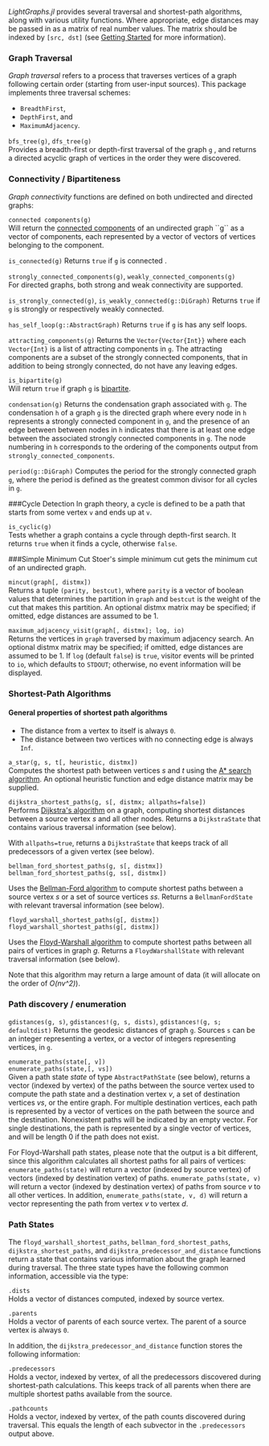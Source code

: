 *LightGraphs.jl* provides several traversal and shortest-path algorithms, along with
various utility functions. Where appropriate, edge distances may be passed in as a
matrix of real number values. The matrix should be indexed by `[src, dst]` (see [Getting Started](gettingstarted.html) for more information).

### Graph Traversal
*Graph traversal* refers to a process that traverses vertices of a graph following certain order (starting from user-input sources). This package implements three traversal schemes:
* `BreadthFirst`,
* `DepthFirst`, and
* `MaximumAdjacency`.

`bfs_tree(g)`, `dfs_tree(g)`  
Provides a breadth-first or depth-first traversal of the graph ``g`` , and returns a directed
acyclic graph of vertices in the order they were discovered.


### Connectivity / Bipartiteness
*Graph connectivity* functions are defined on both undirected and directed graphs:

`connected components(g)`  
Will return the [connected components](https://en.wikipedia.org/wiki/Connectivity_(graph_theory))
of an undirected graph ``g`` as a vector of components, each represented by a vector
of vectors of vertices belonging to the component.

`is_connected(g)` 
Returns `true` if `g` is connected .


`strongly_connected_components(g)`, `weakly_connected_components(g)`  
For directed graphs, both strong and weak connectivity are supported.

`is_strongly_connected(g)`, `is_weakly_connected(g::DiGraph)` 
Returns `true` if `g` is strongly or respectively weakly connected.

`has_self_loop(g::AbstractGraph)` 
Returns `true` if `g` is has any self loops.

`attracting_components(g)` 
Returns the `Vector{Vector{Int}}` where each `Vector{Int}` is a list of attracting components in `g`. The attracting components are a subset of the strongly connected components, that in addition to being strongly connected, do not have any leaving edges.

`is_bipartite(g)`  
Will return ``true`` if graph ``g`` is [bipartite](https://en.wikipedia.org/wiki/Bipartite_graph).

`condensation(g)` 
Returns the condensation graph associated with `g`. The condensation `h` of a graph `g` is the directed graph where every node in `h` represents a strongly connected component in `g`, and the presence of an edge between between nodes in `h` indicates that there is at least one edge between the associated strongly connected components in `g`. The node numbering in `h` corresponds to the ordering of the components output from `strongly_connected_components`.


`period(g::DiGraph)` 
Computes the period for the strongly connected graph `g`, where the period is defined as the greatest common divisor for all cycles in `g`.


###Cycle Detection
In graph theory, a cycle is defined to be a path that starts from some vertex ``v`` and ends up at ``v``.

`is_cyclic(g)`  
Tests whether a graph contains a cycle through depth-first search. It returns ``true`` when it finds a cycle, otherwise ``false``.

###Simple Minimum Cut
Stoer's simple minimum cut gets the minimum cut of an undirected graph.

`mincut(graph[, distmx])`  
Returns a tuple  ``(parity, bestcut)``, where ``parity`` is a vector of boolean values that determines the partition in `graph` and ``bestcut`` is the weight of the cut that makes this partition. An optional distmx matrix may be specified; if omitted, edge distances are assumed to be 1.

`maximum_adjacency_visit(graph[, distmx]; log, io)`  
Returns the vertices in `graph` traversed by maximum adjacency search. An optional distmx matrix may be specified; if omitted, edge distances are assumed to be 1. If `log` (default `false`) is `true`, visitor events will be printed to `io`, which defaults to `STDOUT`; otherwise, no event information will be displayed.


### Shortest-Path Algorithms
#### General properties of shortest path algorithms
*   The distance from a vertex to itself is always `0`.
*   The distance between two vertices with no connecting edge is always `Inf`.


`a_star(g, s, t[, heuristic, distmx])`  
Computes the shortest path between vertices *s* and *t* using the [A* search algorithm](http://en.wikipedia.org/wiki/A*_search_algorithm). An optional heuristic function and edge distance matrix may be supplied.

`dijkstra_shortest_paths(g, s[, distmx; allpaths=false])`  
Performs [Dijkstra's algorithm](http://en.wikipedia.org/wiki/Dijkstra%27s_algorithm) on a graph, computing shortest distances between a source vertex *s* and all other nodes. Returns a `DijkstraState` that contains various traversal information (see below).

With `allpaths=true`, returns a `DijkstraState` that keeps track of all predecessors of a given vertex (see below).

`bellman_ford_shortest_paths(g, s[, distmx])`  
`bellman_ford_shortest_paths(g, ss[, distmx])`  

Uses the [Bellman-Ford algorithm](http://en.wikipedia.org/wiki/Bellman–Ford_algorithm) to compute shortest paths between a source vertex *s* or a set of source vertices *ss*. Returns a `BellmanFordState` with relevant traversal information (see below).

`floyd_warshall_shortest_paths(g[, distmx])`  
`floyd_warshall_shortest_paths(g[, distmx])`  

Uses the [Floyd-Warshall algorithm](http://en.wikipedia.org/wiki/Floyd–Warshall_algorithm) to compute shortest paths between all pairs of vertices in graph *g*. Returns a `FloydWarshallState` with relevant traversal information (see below).

Note that this algorithm may return a large amount of data (it will allocate on the order of
*O(nv^2)*).


### Path discovery / enumeration

`gdistances(g, s)`, `gdistances!(g, s, dists)`, `gdistances!(g, s; defaultdist)`
Returns the geodesic distances of graph ``g``. Sources ``s`` can be an integer representing
a vertex, or a vector of integers representing vertices, in ``g``.

`enumerate_paths(state[, v])`  
`enumerate_paths(state,[, vs])`  
Given a path state *state* of type `AbstractPathState` (see below), returns a vector (indexed by vertex) of the paths between the source vertex used to compute the path state and a destination vertex *v*, a set of destination vertices *vs*, or the entire graph. For multiple destination vertices, each path is represented by a vector of vertices on the path between the source and the destination. Nonexistent paths will be indicated by an empty vector. For single destinations, the path is represented by a single vector of vertices, and will be length 0 if the path does not exist.

For Floyd-Warshall path states, please note that the output is a bit different, since this
algorithm calculates all shortest paths for all pairs of vertices: `enumerate_paths(state)` will
return a vector (indexed by source vertex) of vectors (indexed by destination vertex) of paths. `enumerate_paths(state, v)` will return a vector (indexed by destination vertex) of paths from source *v* to all other vertices. In addition, `enumerate_paths(state, v, d)` will return a vector representing the path from vertex *v* to vertex *d*.

### Path States
The `floyd_warshall_shortest_paths`, `bellman_ford_shortest_paths`, `dijkstra_shortest_paths`, and `dijkstra_predecessor_and_distance` functions return a state that contains various information about the graph learned during traversal. The three state types have the following common information, accessible via the type:

`.dists`  
Holds a vector of distances computed, indexed by source vertex.

`.parents`  
Holds a vector of parents of each source vertex. The parent of a source vertex is always `0`.

In addition, the `dijkstra_predecessor_and_distance` function stores the following information:

`.predecessors`  
Holds a vector, indexed by vertex, of all the predecessors discovered during shortest-path calculations. This keeps track of all parents when there are multiple shortest paths available from the source.

`.pathcounts`  
Holds a vector, indexed by vertex, of the path counts discovered during traversal. This equals the length of each subvector in the `.predecessors` output above.
